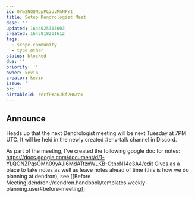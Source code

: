 ```yaml
---
id: 0Ym2NQQNppPLiUvMhNFYI
title: Setup Dendrologist Meet
desc: ''
updated: 1644025313603
created: 1643818261612
tags:
  - scope.community
  - type.other
status: blocked
due: ''
priority: ''
owner: kevin
creator: kevin
issue: ''
pr: ''
airtableId: recfPYa6Jkf2HGYa6
---
```



## Announce
Heads up that the next Dendrologist meeting will be next Tuesday at 7PM UTC. 
It will be held in the newly created #env-talk channel in Discord.

As part of the meeting, I've created the following google doc for notes: https://docs.google.com/document/d/1-YLQONZPqsOMh09yAJI6MdATtznWLKB-OtnoN14e3A4/edit
Gives as a place to take notes as well as leave notes ahead of time (this is how we do planning at dendron), see [[Before Meeting|dendron://dendron.handbook/templates.weekly-planning.user#before-meeting]]


